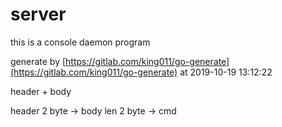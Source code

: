 # server

this is a console daemon program

generate by [https://gitlab.com/king011/go-generate](https://gitlab.com/king011/go-generate) at 2019-10-19 13:12:22


header + body

header 
2 byte -> body len
2 byte -> cmd 


